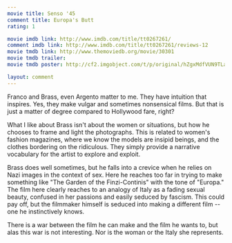```yaml
---
movie title: Senso '45
comment title: Europa's Butt
rating: 1

movie imdb link: http://www.imdb.com/title/tt0267261/
comment imdb link: http://www.imdb.com/title/tt0267261/reviews-12
movie tmdb link: http://www.themoviedb.org/movie/30301
movie tmdb trailer: 
movie tmdb poster: http://cf2.imgobject.com/t/p/original/hZgxMdfVUN9TLa4R7pLzsjdaqFZ.jpg

layout: comment
---
```


Franco and Brass, even Argento matter to me. They have intuition that inspires. Yes, they make vulgar and sometimes nonsensical films. But that is just a matter of degree compared to Hollywood fare, right?

What I like about Brass isn't about the women or situations, but how he chooses to frame and light the photographs. This is related to women's fashion magazines, where we know the models are insipid beings, and the clothes bordering on the ridiculous. They simply provide a narrative vocabulary for the artist to explore and exploit.

Brass does well sometimes, but he falls into a crevice when he relies on Nazi images in the context of sex. Here he reaches too far in trying to make something like "The Garden of the Finzi-Continis" with the tone of "Europa." The film here clearly reaches to an analogy of Italy as a fading sexual beauty, confused in her passions and easily seduced by fascism. This could pay off, but the filmmaker himself is seduced into making a different film -- one he instinctively knows. 

There is a war between the film he can make and the film he wants to, but alas this war is not interesting. Nor is the woman or the Italy she represents.